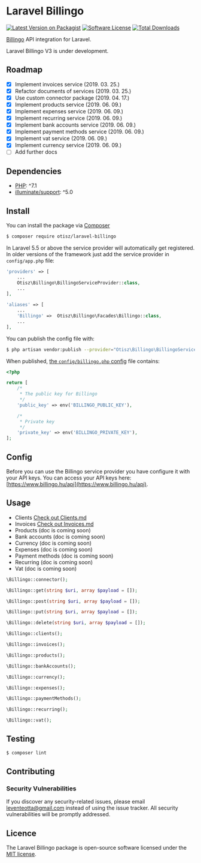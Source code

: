 # Laravel Billingo

[![Latest Version on Packagist][shield-packagist]][link-packagist]
[![Software License][shield-license]](LICENSE.md)
[![Total Downloads][shield-downloads]][link-packagist]

[Billingo](https://www.billingo.hu) API integration for Laravel.

Laravel Billingo V3 is under development.

## Roadmap
- [x] Implement invoices service (2019. 03. 25.)
- [x] Refactor documents of services (2019. 03. 25.)
- [x] Use custom connector package (2019. 04. 17.)
- [x] Implement products service (2019. 06. 09.)
- [x] Implement expenses service (2019. 06. 09.)
- [x] Implement recurring service (2019. 06. 09.)
- [x] Implement bank accounts service (2019. 06. 09.)
- [x] Implement payment methods service (2019. 06. 09.)
- [x] Implement vat service (2019. 06. 09.)
- [x] Implement currency service (2019. 06. 09.)
- [ ] Add further docs

## Dependencies

- [PHP](https://secure.php.net): ^7.1
- [illuminate/support](https://github.com/illuminate/support): ^5.0

## Install

You can install the package via [Composer](https://getcomposer.org/)
```bash
$ composer require otisz/laravel-billingo
```

In Laravel 5.5 or above the service provider will automatically get registered. In older versions of the framework just add the service provider in `config/app.php` file:
```php
'providers' => [
    ...
    Otisz\Billingo\BillingoServiceProvider::class,
    ...
],

'aliases' => [
    ...
    'Billingo' =>  Otisz\Billingo\Facades\Billingo::class,
    ...
],
```

You can publish the config file with:
```bash
$ php artisan vendor:publish --provider="Otisz\Billingo\BillingoServiceProvider" --tag=config
```

When published, [the `config/billingo.php` config](config/billingo.php) file contains:

```php
<?php

return [
    /*
     * The public key for Billingo
     */
    'public_key' => env('BILLINGO_PUBLIC_KEY'),

    /*
     * Private key
     */
    'private_key' => env('BILLINGO_PRIVATE_KEY'),
];
```

## Config

Before you can use the Billingo service provider you have configure it with your API keys. You can access your API keys here: [https://www.billingo.hu/api](https://www.billingo.hu/api).
    
## Usage

- Clients [Check out Clients.md](docs/Clients.md)
- Invoices [Check out Invoices.md](docs/Invoices.md)
- Products (doc is coming soon)
- Bank accounts (doc is coming soon)
- Currency (doc is coming soon)
- Expenses (doc is coming soon)
- Payment methods (doc is coming soon)
- Recurring (doc is coming soon)
- Vat (doc is coming soon)

```php
\Billingo::connector();

\Billingo::get(string $uri, array $payload = []);

\Billingo::post(string $uri, array $payload = []);

\Billingo::put(string $uri, array $payload = []);

\Billingo::delete(string $uri, array $payload = []);

\Billingo::clients();

\Billingo::invoices();

\Billingo::products();

\Billingo::bankAccounts();

\Billingo::currency();

\Billingo::expenses();

\Billingo::paymentMethods();

\Billingo::recurring();

\Billingo::vat();
```
    
## Testing

``` bash
$ composer lint
```

## Contributing

### Security Vulnerabilities

If you discover any security-related issues, please email [leventeotta@gmail.com](mailto:leventeotta@gmail.com) instead of using the issue tracker. All security vulnerabilities will be promptly addressed.

## Licence

The Laravel Billingo package is open-source software licensed under the [MIT license](LICENSE.md).

[shield-packagist]: https://img.shields.io/packagist/v/otisz/laravel-billingo.svg?style=flat-square
[shield-license]: https://img.shields.io/badge/license-MIT-brightgreen.svg?style=flat-square
[shield-downloads]: https://img.shields.io/packagist/dt/otisz/laravel-billingo.svg?style=flat-square

[link-packagist]: https://packagist.org/packages/otisz/laravel-billingo

